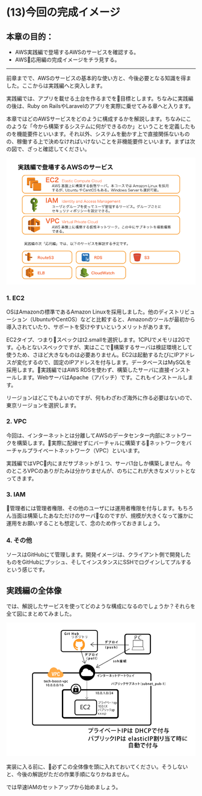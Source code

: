 # (13)今回の完成イメージ  

## 本章の目的：

- AWS実践編で登場するAWSのサービスを確認する。
- AWS応用編の完成イメージをチラ見する。

***

前章までで、AWSのサービスの基本的な使い方と、今後必要となる知識を得ました。ここからは実践編へと突入します。

実践編では、アプリを載せる土台を作るまでを目標とします。ちなみに実践編の後は、Ruby on RailsやLaravelのアプリを実際に乗せてみる章へと入ります。

本章ではどのAWSサービスをどのように構成するかを解説します。ちなみにこのような「今から構築するシステムに何ができるのか」ということを定義したものを機能要件といいます。それ以外、システムを動かす上で直接関係ないものの、稼働する上で決めなければいけないことを非機能要件といいます。まずは次の図で、ざっと確認してください。

![図13-1. AWS実践編　完成イメージ](13-01.png)

### 1. EC2

OSはAmazonの標準であるAmazon Linuxを採用しました。他のディストリビューション（UbuntuやCentOS）などと比較すると、Amazonのツールが最初から導入されていたり、サポートを受けやすいというメリットがあります。

EC2タイプ、つまりスペックはt2.smallを選択します。1CPUでメモリは2Gです。心もとないスペックですが、実はここで構築するサーバは検証環境として使うため、さほど大きなものは必要ありません。EC2は起動するたびにIPアドレスが変化するので、固定のIPアドレスを付与します。データベースはMySQLを採用します。実践編ではAWS RDSを使わず、構築したサーバに直接インストールします。WebサーバはApache（アパッチ）です。これもインストールします。

リージョンはどこでもよいのですが、何もわざわざ海外に作る必要はないので、東京リージョンを選択します。

### 2. VPC

今回は、インターネットとは分離してAWSのデータセンター内部にネットワークを構築します。実際に配線せずにバーチャルに構築するネットワークをバーチャルプライベートネットワーク（VPC）といいます。

実践編ではVPC内にまだサブネットが１つ、サーバ1台しか構築しません。今のところVPCのありがたみは分かりませんが、のちにこれが大きなメリットとなってきます。

### 3. IAM

管理者には管理者権限、その他のユーザには運用者権限を付与します。もちろん当面は構築したあなただけのサーバなのですが、規模が大きくなって誰かに運用をお願いすることも想定して、念のため作っておきましょう。

### 4. その他

ソースはGitHubにて管理します。開発イメージは、クライアント側で開発したものをGitHubにプッシュ、そしてインスタンスにSSHでログインしてプルするという感じです。

## 実践編の全体像

では、解説したサービスを使ってどのような構成になるのでしょうか？それらを全て図にまとめてみました。

![図13-2. AWS実践編　完成イメージ](13-02.png)

実装に入る前に、必ずこの全体像を頭に入れておいてください。そうしないと、今後の解説がただの作業手順になりかねません。

では早速IAMのセットアップから始めましょう。
